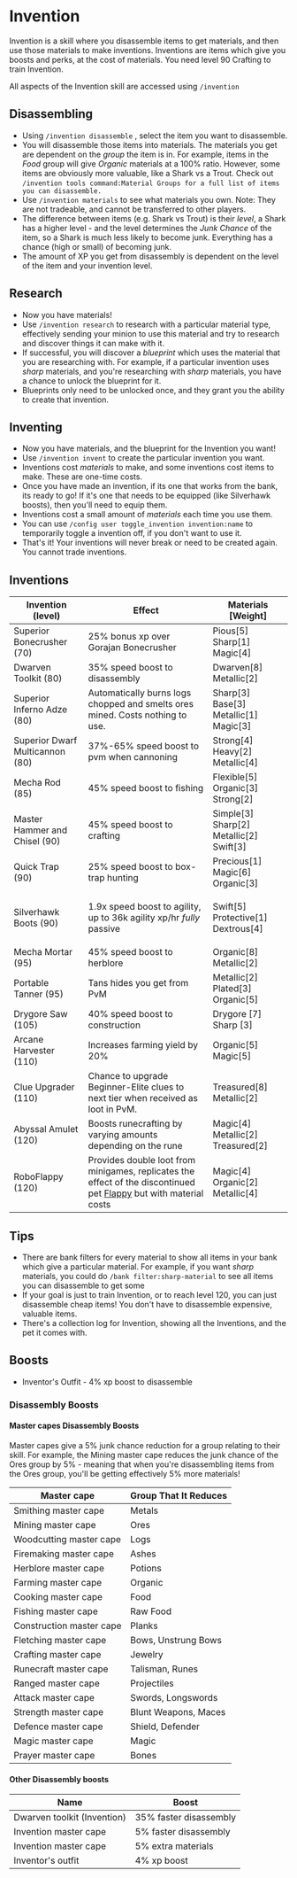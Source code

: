# Invention



Invention is a skill where you disassemble items to get materials, and then use those materials to make inventions. Inventions are items which give you boosts and perks, at the cost of materials. You need level 90 Crafting to train Invention.

All aspects of the Invention skill are accessed using `/invention`

## Disassembling

* Using `/invention disassemble` , select the item you want to disassemble.
* You will disassemble those items into materials. The materials you get are dependent on the _group_ the item is in. For example, items in the _Food_ group will give _Organic_ materials at a 100% ratio. However, some items are obviously more valuable, like a Shark vs a Trout. Check out `/invention tools command:Material Groups for a full list of items you can disassemble.`&#x20;
* Use `/invention materials` to see what materials you own. Note: They are not tradeable, and cannot be transferred to other players.
* The difference between items (e.g. Shark vs Trout) is their _level_, a Shark has a higher level - and the level determines the _Junk Chance_ of the item, so a Shark is much less likely to become junk. Everything has a chance (high or small) of becoming junk.
* The amount of XP you get from disassembly is dependent on the level of the item and your invention level.



## Research

* Now you have materials!&#x20;
* Use `/invention research` to research with a particular material type, effectively sending your minion to use this material and try to research and discover things it can make with it.
* If successful, you will discover a _blueprint_ which uses the material that you are researching with. For example, if a particular invention uses _sharp_ materials, and you're researching with _sharp_ materials, you have a chance to unlock the blueprint for it.
* Blueprints only need to be unlocked once, and they grant you the ability to create that invention.

## Inventing

* Now you have materials, and the blueprint for the Invention you want!
* Use `/invention invent` to create the particular invention you want.
* Inventions cost _materials_ to make, and some inventions cost items to make. These are one-time costs.
* Once you have made an invention, if its one that works from the bank, its ready to go! If it's one that needs to be equipped (like Silverhawk boosts), then you'll need to equip them.
* Inventions cost a small amount of _materials_ each time you use them.
* You can use `/config user toggle_invention invention:name` to temporarily toggle a invention off, if you don't want to use it.
* That's it! Your inventions will never break or need to be created again. You cannot trade inventions.

## Inventions

| Invention (level)               | Effect                                                                                                                                                            | Materials \[Weight]                           |
| ------------------------------- | ----------------------------------------------------------------------------------------------------------------------------------------------------------------- | --------------------------------------------- |
| Superior Bonecrusher (70)       | 25% bonus xp over Gorajan Bonecrusher                                                                                                                             | Pious\[5] Sharp\[1] Magic\[4]                 |
| Dwarven Toolkit (80)            | 35% speed boost to disassembly                                                                                                                                    | Dwarven\[8] Metallic\[2]                      |
| Superior Inferno Adze (80)      | Automatically burns logs chopped and smelts ores mined. Costs nothing to use.                                                                                     | Sharp\[3] Base\[3] Metallic\[1] Magic\[3]     |
| Superior Dwarf Multicannon (80) | 37%-65% speed boost to pvm when cannoning                                                                                                                         | Strong\[4] Heavy\[2] Metallic\[4]             |
| Mecha Rod (85)                  | 45% speed boost to fishing                                                                                                                                        | Flexible\[5] Organic\[3] Strong\[2]           |
| Master Hammer and Chisel (90)   | 45% speed boost to crafting                                                                                                                                       | Simple\[3] Sharp\[2] Metallic\[2] Swift\[3]   |
| Quick Trap (90)                 | 25% speed boost to box-trap hunting                                                                                                                               | Precious\[1] Magic\[6] Organic\[3]            |
| Silverhawk Boots (90)           | 1.9x speed boost to agility, up to 36k agility xp/hr _fully_ passive                                                                                              | <p>Swift[5] Protective[1] Dextrous[4]<br></p> |
| Mecha Mortar (95)               | 45% speed boost to herblore                                                                                                                                       | Organic\[8] Metallic\[2]                      |
| Portable Tanner (95)            | Tans hides you get from PvM                                                                                                                                       | Metallic\[2] Plated\[3] Organic\[5]           |
| Drygore Saw (105)               | 40% speed boost to construction                                                                                                                                   | Drygore \[7] Sharp \[3]                       |
| Arcane Harvester (110)          | Increases farming yield by 20%                                                                                                                                    | Organic\[5] Magic\[5]                         |
| Clue Upgrader (110)             | Chance to upgrade Beginner-Elite clues to next tier when received as loot in PvM.                                                                                 | Treasured\[8] Metallic\[2]                    |
| Abyssal Amulet (120)            | Boosts runecrafting by varying amounts depending on the rune                                                                                                      | Magic\[4] Metallic\[2] Treasured\[2]          |
| RoboFlappy (120)                | Provides double loot from minigames, replicates the effect of the discontinued pet [Flappy](../../custom-items/pets.md#discontinued-pets) but with material costs | Magic\[4] Organic\[2] Metallic\[4]            |

## Tips

* There are bank filters for every material to show all items in your bank which give a particular material. For example, if you want _sharp_ materials, you could do `/bank filter:sharp-material` to see all items you can disassemble to get some
* If your goal is just to train Invention, or to reach level 120, you can just disassemble cheap items! You don't have to disassemble expensive, valuable items.
* There's a collection log for Invention, showing all the Inventions, and the pet it comes with.

## Boosts

* Inventor's Outfit - 4% xp boost to disassemble

### Disassembly Boosts

#### Master capes Disassembly Boosts

Master capes give a 5% junk chance reduction for a group relating to their skill. For example, the Mining master cape reduces the junk chance of the Ores group by 5% - meaning that when you're disassembling items from the Ores group, you'll be getting effectively 5% more materials!

| Master cape              | Group That It Reduces |
| ------------------------ | --------------------- |
| Smithing master cape     | Metals                |
| Mining master cape       | Ores                  |
| Woodcutting master cape  | Logs                  |
| Firemaking master cape   | Ashes                 |
| Herblore master cape     | Potions               |
| Farming master cape      | Organic               |
| Cooking master cape      | Food                  |
| Fishing master cape      | Raw Food              |
| Construction master cape | Planks                |
| Fletching master cape    | Bows, Unstrung Bows   |
| Crafting master cape     | Jewelry               |
| Runecraft master cape    | Talisman, Runes       |
| Ranged master cape       | Projectiles           |
| Attack master cape       | Swords, Longswords    |
| Strength master cape     | Blunt Weapons, Maces  |
| Defence master cape      | Shield, Defender      |
| Magic master cape        | Magic                 |
| Prayer master cape       | Bones                 |

#### Other Disassembly boosts

| Name                        | Boost                  |
| --------------------------- | ---------------------- |
| Dwarven toolkit (Invention) | 35% faster disassembly |
| Invention master cape       | 5% faster disassembly  |
| Invention master cape       | 5% extra materials     |
| Inventor's outfit           | 4% xp boost            |







